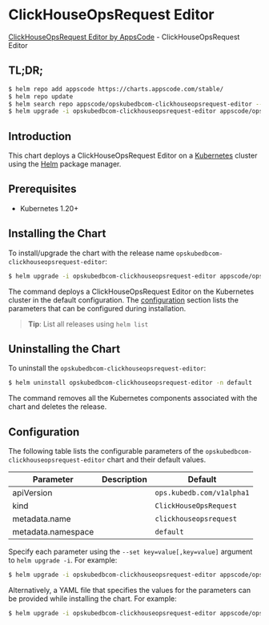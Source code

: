 # ClickHouseOpsRequest Editor

[ClickHouseOpsRequest Editor by AppsCode](https://appscode.com) - ClickHouseOpsRequest Editor

## TL;DR;

```bash
$ helm repo add appscode https://charts.appscode.com/stable/
$ helm repo update
$ helm search repo appscode/opskubedbcom-clickhouseopsrequest-editor --version=v0.20.0
$ helm upgrade -i opskubedbcom-clickhouseopsrequest-editor appscode/opskubedbcom-clickhouseopsrequest-editor -n default --create-namespace --version=v0.20.0
```

## Introduction

This chart deploys a ClickHouseOpsRequest Editor on a [Kubernetes](http://kubernetes.io) cluster using the [Helm](https://helm.sh) package manager.

## Prerequisites

- Kubernetes 1.20+

## Installing the Chart

To install/upgrade the chart with the release name `opskubedbcom-clickhouseopsrequest-editor`:

```bash
$ helm upgrade -i opskubedbcom-clickhouseopsrequest-editor appscode/opskubedbcom-clickhouseopsrequest-editor -n default --create-namespace --version=v0.20.0
```

The command deploys a ClickHouseOpsRequest Editor on the Kubernetes cluster in the default configuration. The [configuration](#configuration) section lists the parameters that can be configured during installation.

> **Tip**: List all releases using `helm list`

## Uninstalling the Chart

To uninstall the `opskubedbcom-clickhouseopsrequest-editor`:

```bash
$ helm uninstall opskubedbcom-clickhouseopsrequest-editor -n default
```

The command removes all the Kubernetes components associated with the chart and deletes the release.

## Configuration

The following table lists the configurable parameters of the `opskubedbcom-clickhouseopsrequest-editor` chart and their default values.

|     Parameter      | Description |               Default                |
|--------------------|-------------|--------------------------------------|
| apiVersion         |             | <code>ops.kubedb.com/v1alpha1</code> |
| kind               |             | <code>ClickHouseOpsRequest</code>    |
| metadata.name      |             | <code>clickhouseopsrequest</code>    |
| metadata.namespace |             | <code>default</code>                 |


Specify each parameter using the `--set key=value[,key=value]` argument to `helm upgrade -i`. For example:

```bash
$ helm upgrade -i opskubedbcom-clickhouseopsrequest-editor appscode/opskubedbcom-clickhouseopsrequest-editor -n default --create-namespace --version=v0.20.0 --set apiVersion=ops.kubedb.com/v1alpha1
```

Alternatively, a YAML file that specifies the values for the parameters can be provided while
installing the chart. For example:

```bash
$ helm upgrade -i opskubedbcom-clickhouseopsrequest-editor appscode/opskubedbcom-clickhouseopsrequest-editor -n default --create-namespace --version=v0.20.0 --values values.yaml
```
